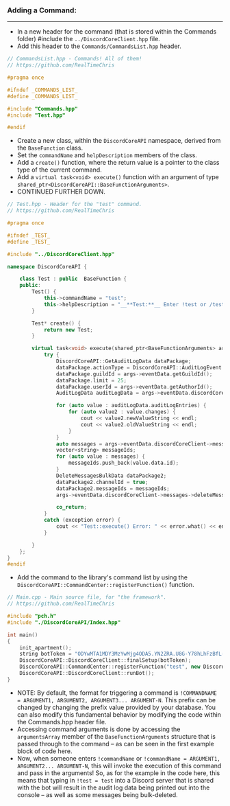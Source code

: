 ### **Adding a Command:**
---
- In a new header for the command (that is stored within the Commands folder) #include the `../DiscordCoreClient.hpp` file.
- Add this header to the `Commands/CommandsList.hpp` header.
```cpp
// CommandsList.hpp - Commands! All of them!
// https://github.com/RealTimeChris

#pragma once

#ifndef _COMMANDS_LIST_
#define _COMMANDS_LIST_

#include "Commands.hpp"
#include "Test.hpp"

#endif
```
- Create a new class, within the `DiscordCoreAPI` namespace, derived from the `BaseFunction` class.
- Set the `commandName` and `helpDescription` members of the class.
- Add a `create()` function, where the return value is a pointer to the class type of the current command.
- Add a `virtual task<void> execute()` function with an argument of type `shared_ptr<DiscordCoreAPI::BaseFunctionArguments>`.
- CONTINUED FURTHER DOWN.

```cpp
// Test.hpp - Header for the "test" command.
// https://github.com/RealTimeChris

#pragma once

#ifndef _TEST_
#define _TEST_

#include "../DiscordCoreClient.hpp"

namespace DiscordCoreAPI {

	class Test : public  BaseFunction {
	public:
		Test() {
			this->commandName = "test";
			this->helpDescription = "__**Test:**__ Enter !test or /test to run this command!";
		}

		Test* create() {
			return new Test;
		}

		virtual task<void> execute(shared_ptr<BaseFunctionArguments> args) {
			try {
				DiscordCoreAPI::GetAuditLogData dataPackage;
				dataPackage.actionType = DiscordCoreAPI::AuditLogEvent::ROLE_UPDATE;
				dataPackage.guildId = args->eventData.getGuildId();
				dataPackage.limit = 25;
				dataPackage.userId = args->eventData.getAuthorId();
				AuditLogData auditLogData = args->eventData.discordCoreClient->guilds->getAuditLogDataAsync(dataPackage).get();

				for (auto value : auditLogData.auditLogEntries) {
					for (auto value2 : value.changes) {
						cout << value2.newValueString << endl;
						cout << value2.oldValueString << endl;
					}
				}
				auto messages = args->eventData.discordCoreClient->messages->fetchMessagesAsync({ .channelId = args->eventData.getChannelId(), .limit = 100, .beforeThisId = args->eventData.getMessageId() }).get();
				vector<string> messageIds;
				for (auto value : messages) {
					messageIds.push_back(value.data.id);
				}
				DeleteMessagesBulkData dataPackage2;
				dataPackage2.channelId = true;
				dataPackage2.messageIds = messageIds;
				args->eventData.discordCoreClient->messages->deleteMessasgeBulkAsync(dataPackage2).get();

				co_return;
			}
			catch (exception error) {
				cout << "Test::execute() Error: " << error.what() << endl << endl;
			}

		}
	};
}
#endif
```
- Add the command to the library's command list by using the `DiscordCoreAPI::CommandCenter::registerFunction()` function.

```cpp
// Main.cpp - Main source file, for "the framework".
// https://github.com/RealTimeChris

#include "pch.h"
#include "./DiscordCoreAPI/Index.hpp"

int main()
{
    init_apartment();
    string botToken = "ODYwMTA1MDY3MzYwMjg4ODA5.YN2ZRA.U8G-Y78hLhFzBfL-VH8v0-zHhzI";
    DiscordCoreAPI::DiscordCoreClient::finalSetup(botToken);
    DiscordCoreAPI::CommandCenter::registerFunction("test", new DiscordCoreAPI::Test);
    DiscordCoreAPI::DiscordCoreClient::runBot();
}
```
- NOTE: By default, the format for triggering a command is `!COMMANDNAME = ARGUMENT1, ARGUMENT2, ARGUMENT3... ARGUMENT-N`. This prefix can be changed by changing the prefix value provided by your database. You can also modify this fundamental behavior by modifying the code within the Commands.hpp header file.
- Accessing command arguments is done by accessing the `argumentsArray` member of the `BaseFunctionArguments` structure that is passed through to the command – as can be seen in the first example block of code here.
- Now, when someone enters `!commandName` or `!commandName = ARGUMENT1, ARGUMENT2... ARGUMENT-N`, this will invoke the execution of this command and pass in the arguments! So, as for the example in the code here, this means that typing in `!test = test` into a Discord server that is shared with the bot will result in the audit log data being printed out into the console – as well as some messages being bulk-deleted.
